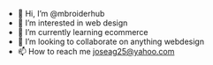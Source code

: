 - 👋 Hi, I’m @mbroiderhub
- 👀 I’m interested in web design
- 🌱 I’m currently learning ecommerce
- 💞️ I’m looking to collaborate on anything webdesign
- 📫 How to reach me joseag25@yahoo.com

<!---
mbroiderhub/mbroiderhub is a ✨ special ✨ repository because its `README.md` (this file) appears on your GitHub profile.
You can click the Preview link to take a look at your changes.
--->
